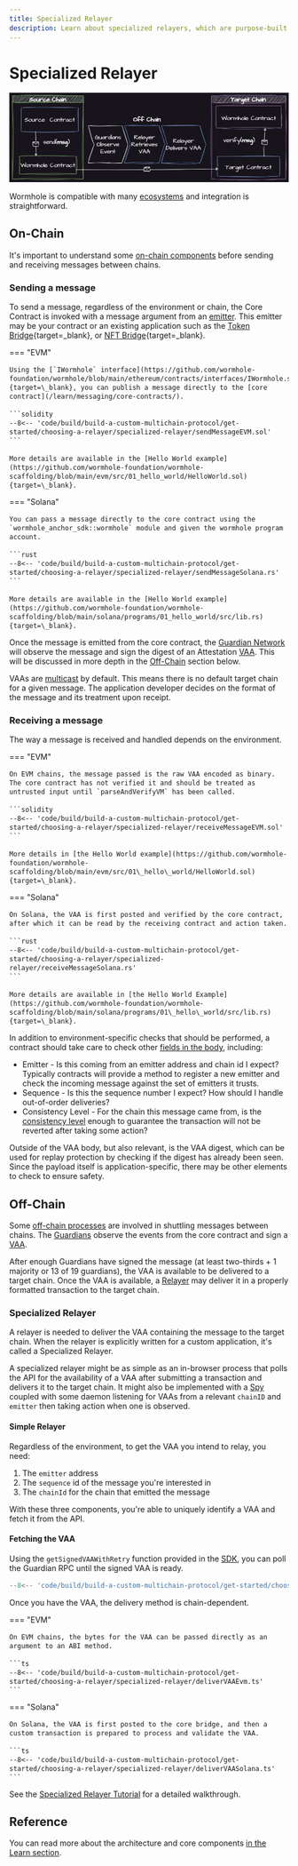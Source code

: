 ```yaml
---
title: Specialized Relayer
description: Learn about specialized relayers, which are purpose-built components within the Wormhole protocol, designed to relay messages for specific applications.
---
```


# Specialized Relayer

![Specialized Relayer](/images/build/build-a-custom-multichain-protocol/get-started/choosing-a-relayer/specialized-relayer/specialized-relayer-1.webp)

Wormhole is compatible with many [ecosystems](/build/start-building/supported-networks) and integration is straightforward.

## On-Chain

It's important to understand some [on-chain components](#) before sending and receiving messages between chains.

### Sending a message

To send a message, regardless of the environment or chain, the Core Contract is invoked with a message argument from an [emitter](/learn/glossary/#emitter). This emitter may be your contract or an existing application such as the [Token Bridge](https://github.com/wormhole-foundation/wormhole/blob/main/whitepapers/0003\_token\_bridge.md){target=\_blank}, or [NFT Bridge](https://github.com/wormhole-foundation/wormhole/blob/main/whitepapers/0006\_nft\_bridge.md){target=\_blank}.

=== "EVM"

    Using the [`IWormhole` interface](https://github.com/wormhole-foundation/wormhole/blob/main/ethereum/contracts/interfaces/IWormhole.sol){target=\_blank}, you can publish a message directly to the [core contract](/learn/messaging/core-contracts/).

    ```solidity
    --8<-- 'code/build/build-a-custom-multichain-protocol/get-started/choosing-a-relayer/specialized-relayer/sendMessageEVM.sol'
    ```

    More details are available in the [Hello World example](https://github.com/wormhole-foundation/wormhole-scaffolding/blob/main/evm/src/01_hello_world/HelloWorld.sol){target=\_blank}.

=== "Solana"

    You can pass a message directly to the core contract using the `wormhole_anchor_sdk::wormhole` module and given the wormhole program account.

    ```rust
    --8<-- 'code/build/build-a-custom-multichain-protocol/get-started/choosing-a-relayer/specialized-relayer/sendMessageSolana.rs'
    ```

    More details are available in the [Hello World example](https://github.com/wormhole-foundation/wormhole-scaffolding/blob/main/solana/programs/01_hello_world/src/lib.rs){target=\_blank}.

Once the message is emitted from the core contract, the [Guardian Network](/learn/infrastructure/guardians/) will observe the message and sign the digest of an Attestation [VAA](/learn/infrastructure/vaas/). This will be discussed in more depth in the [Off-Chain](#off-chain) section below.

VAAs are [multicast](/learn/messaging/core-contracts/#multicast) by default. This means there is no default target chain for a given message. The application developer decides on the format of the message and its treatment upon receipt.

### Receiving a message

The way a message is received and handled depends on the environment.

=== "EVM"

    On EVM chains, the message passed is the raw VAA encoded as binary. The core contract has not verified it and should be treated as untrusted input until `parseAndVerifyVM` has been called.

    ```solidity
    --8<-- 'code/build/build-a-custom-multichain-protocol/get-started/choosing-a-relayer/specialized-relayer/receiveMessageEVM.sol'
    ```

    More details in [the Hello World example](https://github.com/wormhole-foundation/wormhole-scaffolding/blob/main/evm/src/01\_hello\_world/HelloWorld.sol){target=\_blank}.

=== "Solana"

    On Solana, the VAA is first posted and verified by the core contract, after which it can be read by the receiving contract and action taken.

    ```rust
    --8<-- 'code/build/build-a-custom-multichain-protocol/get-started/choosing-a-relayer/specialized-relayer/receiveMessageSolana.rs'
    ```

    More details are available in [the Hello World Example](https://github.com/wormhole-foundation/wormhole-scaffolding/blob/main/solana/programs/01\_hello\_world/src/lib.rs){target=\_blank}.


In addition to environment-specific checks that should be performed, a contract should take care to check other [fields in the body](/learn/infrastructure/vaas/), including:

- Emitter - Is this coming from an emitter address and chain id I expect? Typically contracts will provide a method to register a new emitter and check the incoming message against the set of emitters it trusts.
- Sequence - Is this the sequence number I expect? How should I handle out-of-order deliveries?
- Consistency Level - For the chain this message came from, is the [consistency level](/build/reference/consistency-levels/) enough to guarantee the transaction will not be reverted after taking some action?

Outside of the VAA body, but also relevant, is the VAA digest, which can be used for replay protection by checking if the digest has already been seen. Since the payload itself is application-specific, there may be other elements to check to ensure safety.

## Off-Chain

Some [off-chain processes](/learn/architecture/#off-chain-components) are involved in shuttling messages between chains. The [Guardians](/learn/infrastructure/guardians/) observe the events from the core contract and sign a [VAA](/learn/infrastructure/vaas/).

After enough Guardians have signed the message (at least two-thirds + 1 majority or 13 of 19 guardians), the VAA is available to be delivered to a target chain. Once the VAA is available, a [Relayer](/learn/infrastructure/relayer/) may deliver it in a properly formatted transaction to the target chain.

### Specialized Relayer

A relayer is needed to deliver the VAA containing the message to the target chain. When the relayer is explicitly written for a custom application, it's called a Specialized Relayer.

A specialized relayer might be as simple as an in-browser process that polls the API for the availability of a VAA after submitting a transaction and delivers it to the target chain. It might also be implemented with a [Spy](/learn/infrastructure/spy/) coupled with some daemon listening for VAAs from a relevant `chainID` and `emitter` then taking action when one is observed.

#### Simple Relayer

Regardless of the environment, to get the VAA you intend to relay, you need:

1. The `emitter` address
2. The `sequence` id of the message you're interested in
3. The `chainId` for the chain that emitted the message

With these three components, you're able to uniquely identify a VAA and fetch it from the API.

#### Fetching the VAA

Using the `getSignedVAAWithRetry` function provided in the [SDK](/build/build-apps/wormhole-sdk/), you can poll the Guardian RPC until the signed VAA is ready.

```ts
--8<-- 'code/build/build-a-custom-multichain-protocol/get-started/choosing-a-relayer/specialized-relayer/getVAA.ts'
```

Once you have the VAA, the delivery method is chain-dependent.

=== "EVM"

    On EVM chains, the bytes for the VAA can be passed directly as an argument to an ABI method.

    ```ts
    --8<-- 'code/build/build-a-custom-multichain-protocol/get-started/choosing-a-relayer/specialized-relayer/deliverVAAEvm.ts'
    ```

=== "Solana"

    On Solana, the VAA is first posted to the core bridge, and then a custom transaction is prepared to process and validate the VAA. 

    ```ts
    --8<-- 'code/build/build-a-custom-multichain-protocol/get-started/choosing-a-relayer/specialized-relayer/deliverVAASolana.ts'
    ```

See the [Specialized Relayer Tutorial](#) for a detailed walkthrough.

## Reference

You can read more about the architecture and core components [in the Learn section](/learn/architecture/).